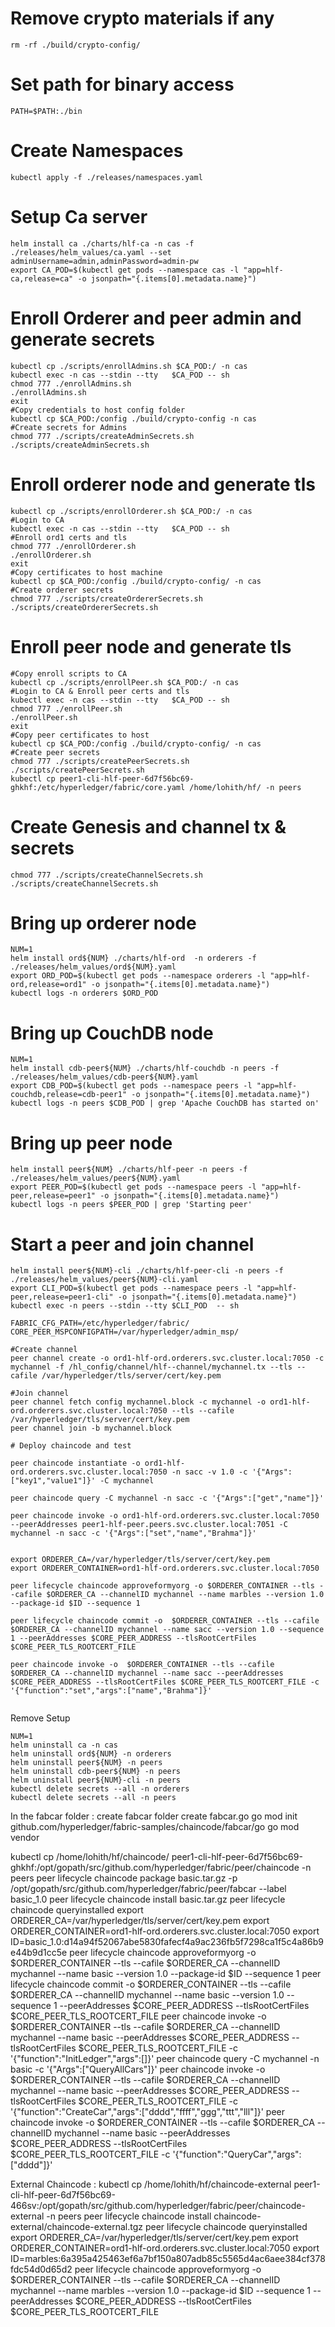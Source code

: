 # Remove crypto materials if any
```
rm -rf ./build/crypto-config/
```
# Set path for binary access
```
PATH=$PATH:./bin
```
# Create Namespaces
```
kubectl apply -f ./releases/namespaces.yaml
```
# Setup Ca server
```
helm install ca ./charts/hlf-ca -n cas -f ./releases/helm_values/ca.yaml --set adminUsername=admin,adminPassword=admin-pw
export CA_POD=$(kubectl get pods --namespace cas -l "app=hlf-ca,release=ca" -o jsonpath="{.items[0].metadata.name}")
```

# Enroll Orderer and peer admin and generate secrets
```
kubectl cp ./scripts/enrollAdmins.sh $CA_POD:/ -n cas
kubectl exec -n cas --stdin --tty   $CA_POD -- sh
chmod 777 ./enrollAdmins.sh
./enrollAdmins.sh
exit
#Copy credentials to host config folder
kubectl cp $CA_POD:/config ./build/crypto-config -n cas
#Create secrets for Admins
chmod 777 ./scripts/createAdminSecrets.sh
./scripts/createAdminSecrets.sh

```
# Enroll orderer node and generate tls
```
kubectl cp ./scripts/enrollOrderer.sh $CA_POD:/ -n cas
#Login to CA
kubectl exec -n cas --stdin --tty   $CA_POD -- sh
#Enroll ord1 certs and tls
chmod 777 ./enrollOrderer.sh
./enrollOrderer.sh
exit
#Copy certificates to host machine
kubectl cp $CA_POD:/config ./build/crypto-config/ -n cas
#Create orderer secrets
chmod 777 ./scripts/createOrdererSecrets.sh
./scripts/createOrdererSecrets.sh
```

# Enroll peer node and generate tls
```
#Copy enroll scripts to CA
kubectl cp ./scripts/enrollPeer.sh $CA_POD:/ -n cas
#Login to CA & Enroll peer certs and tls
kubectl exec -n cas --stdin --tty   $CA_POD -- sh
chmod 777 ./enrollPeer.sh
./enrollPeer.sh
exit
#Copy peer certificates to host
kubectl cp $CA_POD:/config ./build/crypto-config/ -n cas
#Create peer secrets
chmod 777 ./scripts/createPeerSecrets.sh
./scripts/createPeerSecrets.sh
kubectl cp peer1-cli-hlf-peer-6d7f56bc69-ghkhf:/etc/hyperledger/fabric/core.yaml /home/lohith/hf/ -n peers
```
# Create Genesis and channel tx & secrets
```
chmod 777 ./scripts/createChannelSecrets.sh
./scripts/createChannelSecrets.sh
```

# Bring up orderer node
```
NUM=1
helm install ord${NUM} ./charts/hlf-ord  -n orderers -f ./releases/helm_values/ord${NUM}.yaml
export ORD_POD=$(kubectl get pods --namespace orderers -l "app=hlf-ord,release=ord1" -o jsonpath="{.items[0].metadata.name}")
kubectl logs -n orderers $ORD_POD 
```

# Bring up CouchDB node
```
NUM=1
helm install cdb-peer${NUM} ./charts/hlf-couchdb -n peers -f ./releases/helm_values/cdb-peer${NUM}.yaml
export CDB_POD=$(kubectl get pods --namespace peers -l "app=hlf-couchdb,release=cdb-peer1" -o jsonpath="{.items[0].metadata.name}")
kubectl logs -n peers $CDB_POD | grep 'Apache CouchDB has started on'
```

# Bring up peer node
```
helm install peer${NUM} ./charts/hlf-peer -n peers -f ./releases/helm_values/peer${NUM}.yaml
export PEER_POD=$(kubectl get pods --namespace peers -l "app=hlf-peer,release=peer1" -o jsonpath="{.items[0].metadata.name}")
kubectl logs -n peers $PEER_POD | grep 'Starting peer'
```

# Start a peer and join channel 
```
helm install peer${NUM}-cli ./charts/hlf-peer-cli -n peers -f ./releases/helm_values/peer${NUM}-cli.yaml
export CLI_POD=$(kubectl get pods --namespace peers -l "app=hlf-peer,release=peer1-cli" -o jsonpath="{.items[0].metadata.name}")
kubectl exec -n peers --stdin --tty $CLI_POD  -- sh

FABRIC_CFG_PATH=/etc/hyperledger/fabric/
CORE_PEER_MSPCONFIGPATH=/var/hyperledger/admin_msp/

#Create channel
peer channel create -o ord1-hlf-ord.orderers.svc.cluster.local:7050 -c mychannel -f /hl_config/channel/hlf--channel/mychannel.tx --tls --cafile /var/hyperledger/tls/server/cert/key.pem

#Join channel
peer channel fetch config mychannel.block -c mychannel -o ord1-hlf-ord.orderers.svc.cluster.local:7050 --tls --cafile /var/hyperledger/tls/server/cert/key.pem
peer channel join -b mychannel.block

# Deploy chaincode and test

peer chaincode instantiate -o ord1-hlf-ord.orderers.svc.cluster.local:7050 -n sacc -v 1.0 -c '{"Args":["key1","value1"]}' -C mychannel

peer chaincode query -C mychannel -n sacc -c '{"Args":["get","name"]}'

peer chaincode invoke -o ord1-hlf-ord.orderers.svc.cluster.local:7050 --peerAddresses peer1-hlf-peer.peers.svc.cluster.local:7051 -C mychannel -n sacc -c '{"Args":["set","name","Brahma"]}'


export ORDERER_CA=/var/hyperledger/tls/server/cert/key.pem
export ORDERER_CONTAINER=ord1-hlf-ord.orderers.svc.cluster.local:7050

peer lifecycle chaincode approveformyorg -o $ORDERER_CONTAINER --tls --cafile $ORDERER_CA --channelID mychannel --name marbles --version 1.0 --package-id $ID --sequence 1

peer lifecycle chaincode commit -o  $ORDERER_CONTAINER --tls --cafile $ORDERER_CA --channelID mychannel --name sacc --version 1.0 --sequence 1 --peerAddresses $CORE_PEER_ADDRESS --tlsRootCertFiles $CORE_PEER_TLS_ROOTCERT_FILE

peer chaincode invoke -o  $ORDERER_CONTAINER --tls --cafile $ORDERER_CA --channelID mychannel --name sacc --peerAddresses $CORE_PEER_ADDRESS --tlsRootCertFiles $CORE_PEER_TLS_ROOTCERT_FILE -c '{"function":"set","args":["name","Brahma"]}'


```



Remove Setup
```
NUM=1
helm uninstall ca -n cas
helm uninstall ord${NUM} -n orderers
helm uninstall peer${NUM} -n peers
helm uninstall cdb-peer${NUM} -n peers
helm uninstall peer${NUM}-cli -n peers
kubectl delete secrets --all -n orderers
kubectl delete secrets --all -n peers
```

In the fabcar folder :
create fabcar folder
create fabcar.go
go mod init github.com/hyperledger/fabric-samples/chaincode/fabcar/go
go mod vendor


kubectl cp  /home/lohith/hf/chaincode/ peer1-cli-hlf-peer-6d7f56bc69-ghkhf:/opt/gopath/src/github.com/hyperledger/fabric/peer/chaincode -n peers
peer lifecycle chaincode package basic.tar.gz -p /opt/gopath/src/github.com/hyperledger/fabric/peer/fabcar --label basic_1.0
peer lifecycle chaincode install basic.tar.gz
peer lifecycle chaincode queryinstalled
export ORDERER_CA=/var/hyperledger/tls/server/cert/key.pem
export ORDERER_CONTAINER=ord1-hlf-ord.orderers.svc.cluster.local:7050
export ID=basic_1.0:d14a94f52067abe5830fafecf4a9ac236fb5f7298ca1f5c4a86b9e44b9d1cc5e 
peer lifecycle chaincode approveformyorg -o $ORDERER_CONTAINER --tls --cafile $ORDERER_CA --channelID mychannel --name basic --version 1.0 --package-id $ID --sequence 1
peer lifecycle chaincode commit -o  $ORDERER_CONTAINER --tls --cafile $ORDERER_CA --channelID mychannel --name basic --version 1.0 --sequence 1 --peerAddresses $CORE_PEER_ADDRESS --tlsRootCertFiles $CORE_PEER_TLS_ROOTCERT_FILE
peer chaincode invoke -o  $ORDERER_CONTAINER --tls --cafile $ORDERER_CA --channelID mychannel --name basic --peerAddresses $CORE_PEER_ADDRESS --tlsRootCertFiles $CORE_PEER_TLS_ROOTCERT_FILE -c '{"function":"InitLedger","args":[]}'
peer chaincode query -C mychannel -n basic -c '{"Args":["QueryAllCars"]}'
peer chaincode invoke -o  $ORDERER_CONTAINER --tls --cafile $ORDERER_CA --channelID mychannel --name basic --peerAddresses $CORE_PEER_ADDRESS --tlsRootCertFiles $CORE_PEER_TLS_ROOTCERT_FILE -c '{"function":"CreateCar","args":["dddd","ffff","ggg","ttt","lll"]}'
peer chaincode invoke -o  $ORDERER_CONTAINER --tls --cafile $ORDERER_CA --channelID mychannel --name basic --peerAddresses $CORE_PEER_ADDRESS --tlsRootCertFiles $CORE_PEER_TLS_ROOTCERT_FILE -c '{"function":"QueryCar","args":["dddd"]}'

External Chaincode :
kubectl cp  /home/lohith/hf/chaincode-external peer1-cli-hlf-peer-6d7f56bc69-466sv:/opt/gopath/src/github.com/hyperledger/fabric/peer/chaincode-external -n peers
peer lifecycle chaincode install chaincode-external/chaincode-external.tgz
peer lifecycle chaincode queryinstalled
export ORDERER_CA=/var/hyperledger/tls/server/cert/key.pem
export ORDERER_CONTAINER=ord1-hlf-ord.orderers.svc.cluster.local:7050
export ID=marbles:6a395a425463ef6a7bf150a807adb85c5565d4ac6aee384cf378fdc54d0d65d2
peer lifecycle chaincode approveformyorg -o $ORDERER_CONTAINER --tls --cafile $ORDERER_CA --channelID mychannel --name marbles --version 1.0 --package-id $ID --sequence 1 --peerAddresses $CORE_PEER_ADDRESS --tlsRootCertFiles $CORE_PEER_TLS_ROOTCERT_FILE

